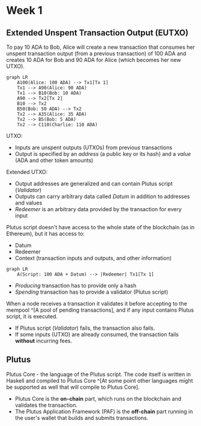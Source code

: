 # Week 1

## Extended Unspent Transaction Output (EUTXO)

To pay 10 ADA to Bob, Alice will create a new transaction that consumes her unspent transaction output (from a previous transaction) of 100 ADA and creates 10 ADA for Bob and 90 ADA for Alice (which becomes her new UTXO).

```mermaid  
graph LR
    A100(Alice: 100 ADA) --> Tx1[Tx 1]
    Tx1 --> A90(Alice: 90 ADA)
    Tx1 --> B10(Bob: 10 ADA)
    A90 --> Tx2[Tx 2]
    B10 --> Tx2
    B50(Bob: 50 ADA) --> Tx2
    Tx2 --> A35(Alice: 35 ADA)
    Tx2 --> B5(Bob: 5 ADA)
    Tx2 --> C110(Charlie: 110 ADA)
```

UTXO:

* Inputs are unspent outputs (UTXOs) from previous transactions
* Output is specified by an *address* (a public key or its hash) and a *value* (ADA and other token amounts)

Extended UTXO:

* Output addresses are generalized and can contain Plutus script (*Validator*)
* Outputs can carry arbitrary data called *Datum* in addition to addresses and values
* *Redeemer* is an arbitrary data provided by the transaction for every input

Plutus script doesn't have access to the whole state of the blockchain (as in Ethereum), but it has access to:

* Datum
* Redeemer
* Context (transaction inputs and outputs, and other information)

```mermaid  
graph LR
    A(Script: 100 ADA + Datum) --> |Redeemer| Tx1[Tx 1]
```

* *Producing* transaction has to provide only a hash
* *Spending* transaction has to provide a validator (Plutus script)

When a node receives a transaction it validates it before accepting to the mempool ^[A pool of pending transactions], and if any input contains Plutus script, it is executed. 

* If Plutus script (*Validator*) fails, the transaction also fails.
* If some inputs (UTXO) are already consumed, the transaction fails **without** incurring fees.

## Plutus

Plutus Core - the language of the Plutus script. The code itself is written in Haskell and compiled to Plutus Core ^[At some point other languages might be supported as well that will compile to Plutus Core].

* Plutus Core is the **on-chain** part, which runs on the blockchain and validates the transaction.
* The Plutus Application Framework (PAF) is the **off-chain** part running in the user's wallet that builds and submits transactions.
